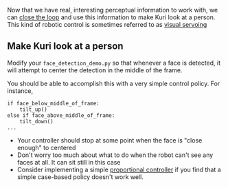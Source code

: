 Now that we have real, interesting perceptual information to work with, we can [close the loop](https://en.wikipedia.org/wiki/Control_theory#Open-loop_and_closed-loop_(feedback)_control) and use this information to make Kuri look at a person. This kind of robotic control is sometimes referred to as [visual servoing](https://en.wikipedia.org/wiki/Visual_servoing)

## Make Kuri look at a person

Modify your `face_detection_demo.py` so that whenever a face is detected, it will attempt to center the detection in the middle of the frame.

You should be able to accomplish this with a very simple control policy. For instance, 

    if face_below_middle_of_frame:
        tilt_up()
    else if face_above_middle_of_frame:
        tilt_down()
    ...

* Your controller should stop at some point when the face is "close enough" to centered
* Don't worry too much about what to do when the robot can't see any faces at all. It can sit still in this case
* Consider implementing a simple [proportional controller](https://en.wikipedia.org/wiki/Proportional_control) if you find that a simple case-based policy doesn't work well. 